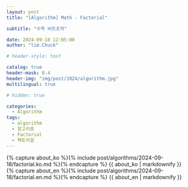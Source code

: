 ```yaml
---
layout: post
title: "[Algorithm] Math - Factorial"

subtitle: "수학 비트조작"

date: 2024-09-18 12:05:00
author: "lim.Chuck"

# header-style: text

catalog: true
header-mask: 0.4
header-img: "img/post/2024/algorithm.jpg"
multilingual: true

# hidden: true

categories:
  - Algorithm
tags:
  - algorithm
  - 알고리즘
  - Factorial
  - 팩토리얼
---
```


<div class="ko post-container">
    {% capture about_ko %}{% include post/algorithms/2024-09-18/factorial.ko.md %}{% endcapture %}
    {{ about_ko | markdownify }}
</div>
<div class="en post-container">
    {% capture about_en %}{% include post/algorithms/2024-09-18/factorial.en.md %}{% endcapture %}
    {{ about_en | markdownify }}
</div>
